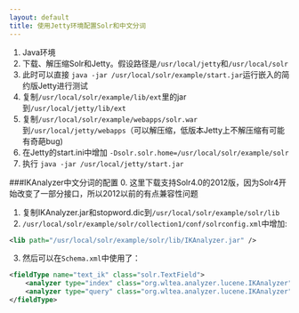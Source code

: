 ```yaml
---
layout: default
title: 使用Jetty环境配置Solr和中文分词
---
```


1. Java环境  
2. 下载、解压缩Solr和Jetty。假设路径是`/usr/local/jetty`和`/usr/local/solr`  
3. 此时可以直接 `java -jar /usr/local/solr/example/start.jar`运行嵌入的简约版Jetty进行测试  
4. 复制`/usr/local/solr/example/lib/ext`里的jar到`/usr/local/jetty/lib/ext`  
5. 复制`/usr/local/solr/example/webapps/solr.war`到`/usr/local/jetty/webapps`（可以解压缩，低版本Jetty上不解压缩有可能有奇葩bug)  
6. 在Jetty的start.ini中增加 `-Dsolr.solr.home=/usr/local/solr/example/solr`  
7. 执行 `java -jar /usr/local/jetty/start.jar`

###IKAnalyzer中文分词的配置
0. 这里下载支持Solr4.0的2012版，因为Solr4开始改变了一部分接口，所以2012以前的有点兼容性问题  
1. 复制IKAnalyzer.jar和stopword.dic到`/usr/local/solr/example/solr/lib`  
2. `/usr/local/solr/example/solr/collection1/conf/solrconfig.xml`中增加:

```xml
<lib path="/usr/local/solr/example/solr/lib/IKAnalyzer.jar" />
```

3. 然后可以在`Schema.xml`中使用了：

```xml
<fieldType name="text_ik" class="solr.TextField">
    <analyzer type="index" class="org.wltea.analyzer.lucene.IKAnalyzer" isMaxWordLength="false" />
    <analyzer type="query" class="org.wltea.analyzer.lucene.IKAnalyzer" isMaxWordLength="true" />
</fieldType>
```
